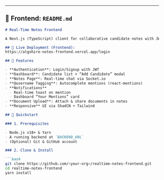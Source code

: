 
---

## 📄 Frontend: `README.md`

```markdown
# Real-Time Notes Frontend

A Next.js (TypeScript) client for collaborative candidate notes with JWT auth, ShadCN UI, real-time chat, `@username` tagging, toast/notifications, and document uploads.

## 🔗 Live Deployment (Frontend):
https://algohire-notes-frontend.vercel.app/login

## 🔑 Features

- **Authentication**: Login/Signup with JWT  
- **Dashboard**: Candidate list + “Add Candidate” modal  
- **Notes Page**: Real-time chat via Socket.io  
- **@username Tagging**: Autocomplete mentions (react-mentions)  
- **Notifications**  
  - Real-time toast on mention  
  - Dashboard “Your Mentions” card  
- **Document Upload**: Attach & share documents in notes  
- **Responsive** UI via ShadCN + Tailwind

## 🚀 Quickstart

### 1. Prerequisites

- Node.js v18+ & Yarn  
- A running backend at `BACKEND_URL`  
- (Optional) Git & GitHub account

### 2. Clone & Install

```bash
git clone https://github.com/<your-org>/realtime-notes-frontend.git
cd realtime-notes-frontend
yarn install
